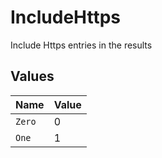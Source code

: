 # IncludeHttps

Include Https entries in the results


## Values

| Name   | Value  |
| ------ | ------ |
| `Zero` | 0      |
| `One`  | 1      |